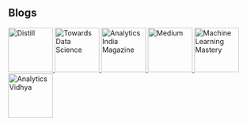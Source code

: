 ## Blogs
<p>
<a href="https://distill.pub/">
<img border="0" title="Distill" 
src="https://pbs.twimg.com/profile_images/1217512741956489216/VMIw85Xe_400x400.jpg"
width="90" height="90">
</a>
  
<a href="https://towardsdatascience.com/">
<img border="0" title="Towards Data Science" 
src="https://miro.medium.com/max/1173/1*eLxNtw6hQ4-3HrHda5BCCw.png"
width="90" height="90">
</a>
  
<a href="https://analyticsindiamag.com/">
<img border="0" title="Analytics India Magazine" 
src="https://analyticsindiamag.com/wp-content/uploads/2016/12/AIM-Logo.png"
width="90" height="90">
</a>
  
<a href="https://medium.com/">
<img border="0" title="Medium" 
src="https://miro.medium.com/max/800/1*sHhtYhaCe2Uc3IU0IgKwIQ.png"
width="90" height="90">
</a>
  
<a href="https://machinelearningmastery.com/">
<img border="0" title="Machine Learning Mastery" 
src="https://machinelearningmastery.com/wp-content/uploads/2016/09/icon-150x150.png"
width="90" height="90">
</a>  
  
<a href="https://www.analyticsvidhya.com/blog/">
<img border="0" title="Analytics Vidhya" 
src="https://pbs.twimg.com/profile_images/1418119697862594561/53YV5N0w_400x400.png"
width="90" height="90">
</a> 
</p> 
